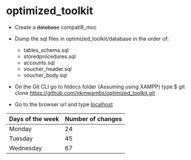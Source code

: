 # optimized_toolkit

- Create a ~~database~~ compatl8_mvc 

- Dump the sql files in optimized_toolkit/database in the order of:
  - tables_schema.sql
  - storedprocedures.sql
  - accounts.sql
  - voucher_header.sql
  - voucher_body.sql
 - On the Git CLI go to htdocs folder (Assuming using XAMPP) type $ git clone https://github.com/nkmwambs/optimized_toolkit.git
 - Go to the browser url and type [localhost](http://localhost/optimized_toolkit)
 
 Days of the week| Number of changes|
 ----------------|------------------|
 Monday| 24 |
 Tuesday| 45|
 Wednesday|67|
